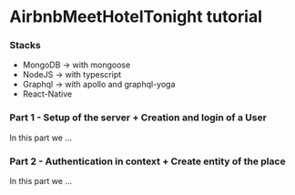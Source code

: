 # AirbnbMeetHotelTonight tutorial

### Stacks

* MongoDB -> with mongoose
* NodeJS -> with typescript
* Graphql -> with apollo and graphql-yoga
* React-Native

### Part 1 - Setup of the server + Creation and login of a User

In this part we ...

### Part 2 - Authentication in context + Create entity of the place

In this part we ...
